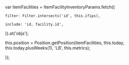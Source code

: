 var itemFacilities = ItemFacilityInventoryParams.fetch({

	filter: Filter.intersects('id', this.ifips),

	include: 'id, facility.id',

}).at('objs');

this.position = Position.getPosition(itemFacilities, this.today, this.today.plusWeeks(1), 'LB', this.metrics);

});


